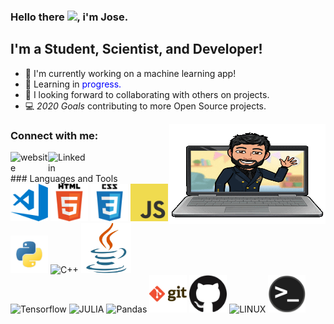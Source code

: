 


### Hello there <img src="https://media.giphy.com/media/hvRJCLFzcasrR4ia7z/giphy.gif" width="25px">, i'm Jose.

## I'm a Student, Scientist, and Developer! 

- 🤔 I'm currently working on a machine learning app!
- 🌱 Learning in <k style="color:blue">progress.</k>
- 📂 I looking forward to collaborating with others on projects.
- 💻 _2020 Goals_ contributing to more Open Source projects.

<img align="right" alt="GIF" src='./1-ANIMATION.gif' width="250" height="160" />

### Connect with me:
[<img align="left" alt="website" width=" 60px" src="https://icons.iconarchive.com/icons/ypf/transformers/256/Internet-Explorer-icon.png"/>][website]

[<img align="left" alt="Linkedin" width=" 60px" src="https://avatars3.githubusercontent.com/u/357098?s=200&v=4"/>][linkedin]


<br/>
<br/>
### Languages and Tools
<div>
<img  alt="Visual Studio Code" width=" 60px" src="https://raw.githubusercontent.com/github/explore/80688e429a7d4ef2fca1e82350fe8e3517d3494d/topics/visual-studio-code/visual-studio-code.png" />
<!-- webdev -->
<img  alt="HTML5" width="60px" src="https://raw.githubusercontent.com/github/explore/80688e429a7d4ef2fca1e82350fe8e3517d3494d/topics/html/html.png"/>
<img  alt="CSS3" width=" 60px" src="https://raw.githubusercontent.com/github/explore/80688e429a7d4ef2fca1e82350fe8e3517d3494d/topics/css/css.png"/>
<img  alt="JavaScript" width=" 60px" src="https://raw.githubusercontent.com/github/explore/80688e429a7d4ef2fca1e82350fe8e3517d3494d/topics/javascript/javascript.png" />
<!-- programming -->
<img  alt="Python" width=" 60px" src="https://raw.githubusercontent.com/github/explore/80688e429a7d4ef2fca1e82350fe8e3517d3494d/topics/python/python.png"/>
<img  alt="C++" width=" 45px" src="https://upload.wikimedia.org/wikipedia/commons/thumb/1/18/ISO_C%2B%2B_Logo.svg/225px-ISO_C%2B%2B_Logo.svg.png"/>
<img  alt="JAVA" width=" 80px" src="https://raw.githubusercontent.com/github/explore/80688e429a7d4ef2fca1e82350fe8e3517d3494d/topics/java/java.png"/>
<img  alt="Tensorflow" width="60px" src="https://upload.wikimedia.org/wikipedia/commons/thumb/1/11/TensorFlowLogo.svg/330px-TensorFlowLogo.svg.png">
<img  alt="JULIA" width=" 60px" src="https://upload.wikimedia.org/wikipedia/commons/thumb/1/1f/Julia_Programming_Language_Logo.svg/330px-Julia_Programming_Language_Logo.svg.png"/>
<img  alt="Pandas" width=" 100px" src="https://camo.githubusercontent.com/5cb734f6fc37f645dc900e35559c60d91cc6b550/68747470733a2f2f6465762e70616e6461732e696f2f7374617469632f696d672f70616e6461732e737667"/>
<!-- version -->
<img  alt="Git" width=" 60px" src="https://raw.githubusercontent.com/github/explore/80688e429a7d4ef2fca1e82350fe8e3517d3494d/topics/git/git.png" />
<img  alt="GitHub" width=" 60px" src="https://raw.githubusercontent.com/github/explore/78df643247d429f6cc873026c0622819ad797942/topics/github/github.png" />
<!-- Linux -->
<img  alt="LINUX" width=" 50px" src="https://upload.wikimedia.org/wikipedia/commons/a/af/Tux.png"/>
<img  alt="Terminal/BASH" width=" 60px" src="https://raw.githubusercontent.com/github/explore/80688e429a7d4ef2fca1e82350fe8e3517d3494d/topics/terminal/terminal.png" />
</div>




[website]: https://chuwyjr.github.io/
[linkedin]: https://www.linkedin.com/in/jose-alcaraz-23b5751a4/
